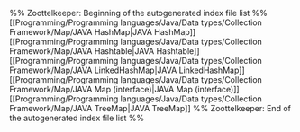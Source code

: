 %% Zoottelkeeper: Beginning of the autogenerated index file list  %%
 [[Programming/Programming languages/Java/Data types/Collection Framework/Map/JAVA HashMap|JAVA HashMap]]
 [[Programming/Programming languages/Java/Data types/Collection Framework/Map/JAVA Hashtable|JAVA Hashtable]]
 [[Programming/Programming languages/Java/Data types/Collection Framework/Map/JAVA LinkedHashMap|JAVA LinkedHashMap]]
 [[Programming/Programming languages/Java/Data types/Collection Framework/Map/JAVA Map (interface)|JAVA Map (interface)]]
 [[Programming/Programming languages/Java/Data types/Collection Framework/Map/JAVA TreeMap|JAVA TreeMap]]
%% Zoottelkeeper: End of the autogenerated index file list  %%
